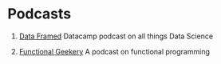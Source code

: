 # Podcasts

1. [Data Framed](https://www.datacamp.com/community/podcast)
   Datacamp podcast on all things Data Science


2. [Functional Geekery](https://www.functionalgeekery.com/)
   A podcast on functional programming
